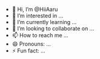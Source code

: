 - 👋 Hi, I’m @HiiAaru
- 👀 I’m interested in ...
- 🌱 I’m currently learning ...
- 💞️ I’m looking to collaborate on ...
- 📫 How to reach me ...
- 😄 Pronouns: ...
- ⚡ Fun fact: ...

<!---
HiiAaru/HiiAaru is a ✨ special ✨ repository because its `README.md` (this file) appears on your GitHub profile.
You can click the Preview link to take a look at your changes.
--->
